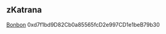 ## zKatrana
[Bonbon](https://zkatana.blockscout.com/address/0xd7f1bd9D82Cb0a85565fcD2e997CD1e1beB79b30)
0xd7f1bd9D82Cb0a85565fcD2e997CD1e1beB79b30